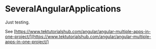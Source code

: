 # SeveralAngularApplications

Just testing. 

See [https://www.tektutorialshub.com/angular/angular-multiple-apps-in-one-project/](https://www.tektutorialshub.com/angular/angular-multiple-apps-in-one-project/)
